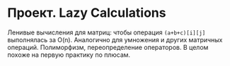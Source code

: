 # Проект. Lazy Calculations

Ленивые вычисления для матриц: чтобы операция `(a+b+c)[i][j]` выполнялась за O(n). Аналогично для умножения и других матричных операций. Полиморфизм, переопределение операторов. В целом похоже на первую практику по плюсам.
